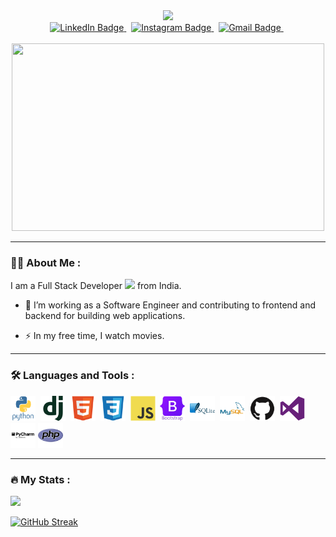 <div id="header" align="center">
  <img src="https://media.giphy.com/media/UUBYepX4WSiNFf8GOT/giphy.gif" width="200"/>
</div>
<div id="badges" align="center">
 <a href="https://www.linkedin.com/in/shahid-p-j-9701b5243/">
    <img src="https://cdn-icons-png.flaticon.com/512/3536/3536505.png" alt="LinkedIn Badge"/ height=30 width=30>
  </a> &nbsp;
  <a href="https://instagram.com/shahh.id_?igshid=ZDdkNTZiNTM=">
    <img src="https://cdn-icons-png.flaticon.com/512/174/174855.png" alt="Instagram Badge"/ height=30 width=30>
  </a> &nbsp;
  <a href="shahidpj06@gmail.com">
    <img src="https://cdn-icons-png.flaticon.com/512/5968/5968534.png" alt="Gmail Badge"/ height=30 width=30>
  </a> &nbsp;
  <br><br>
</div>
<div align="center">
  <img src="https://media.giphy.com/media/dWesBcTLavkZuG35MI/giphy.gif" width="500" height="300"/>
</div>

---

### :woman_technologist: About Me :
I am a Full Stack Developer <img src="https://media.giphy.com/media/WUlplcMpOCEmTGBtBW/giphy.gif" width="30"> from India.
- :telescope: I’m working as a Software Engineer and contributing to frontend and backend for building web applications.

- :zap: In my free time, I watch movies.
---

### :hammer_and_wrench: Languages and Tools :
<div>
  <img src="https://github.com/devicons/devicon/blob/master/icons/python/python-original-wordmark.svg" title="Python" alt="Python" width="40" height="40"/>&nbsp;
  <img src="https://github.com/devicons/devicon/blob/master/icons/django/django-plain.svg" title="Django" alt="Django" width="40" height="40"/>&nbsp;
  <img src="https://github.com/devicons/devicon/blob/master/icons/html5/html5-original.svg" title="HTML" alt="HTML" width="40" height="40"/>&nbsp;
  <img src="https://github.com/devicons/devicon/blob/master/icons/css3/css3-original.svg"  title="CSS3" alt="CSS" width="40" height="40"/>&nbsp;
  <img src="https://github.com/devicons/devicon/blob/master/icons/javascript/javascript-original.svg" title="JavaScript" alt="JavaScript" width="40" height="40"/>&nbsp;
  <img src="https://github.com/devicons/devicon/blob/master/icons/bootstrap/bootstrap-original-wordmark.svg" title="Bootstrap" alt="Bootstrap" width="40" height="40"/>&nbsp;
  <img src="https://github.com/devicons/devicon/blob/master/icons/sqlite/sqlite-original-wordmark.svg" title="SQLite"  alt="SQLite" width="40" height="40"/>&nbsp;
  <img src="https://github.com/devicons/devicon/blob/master/icons/mysql/mysql-original-wordmark.svg" title="MySQL"  alt="MySQL" width="40" height="40"/>&nbsp;
  <img src="https://github.com/devicons/devicon/blob/master/icons/github/github-original.svg" title="Github" alt="Github" width="40" height="40"/>&nbsp;
  <img src="https://github.com/devicons/devicon/blob/master/icons/visualstudio/visualstudio-plain.svg" title="Visual Studio" alt="Visual Studio" width="40" height="40"/>&nbsp;
  <img src="https://github.com/devicons/devicon/blob/master/icons/pycharm/pycharm-original-wordmark.svg" title="Pycharm" **alt="Pycharm" width="40" height="40"/>
<img src="https://github.com/devicons/devicon/blob/master/icons/php/php-original.svg" title="PHP" **alt="PHP" width="40" height="40"/>
</div>

---

### :fire: My Stats :
<img src="https://github-readme-stats.vercel.app/api?username=shahidpj06&show_icons=true&theme=ADD_THEME_HERE" width="400">

  [![GitHub Streak](http://github-readme-streak-stats.herokuapp.com?user=your-github-username=&theme=dark&background=000000)](https://git.io/streak-stats)
